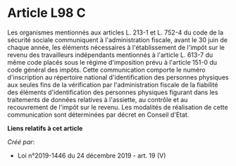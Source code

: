 # Article L98 C

Les organismes mentionnés aux articles L. 213-1 et L. 752-4 du code de la sécurité sociale communiquent à l'administration
fiscale, avant le 30 juin de chaque année, les éléments nécessaires à l'établissement de l'impôt sur le revenu des
travailleurs indépendants mentionnés à l'article L. 613-7 du même code placés sous le régime d'imposition prévu à l'article
151-0 du code général des impôts. Cette communication comporte le numéro d'inscription au répertoire national
d'identification des personnes physiques aux seules fins de la vérification par l'administration fiscale de la fiabilité des
éléments d'identification des personnes physiques figurant dans les traitements de données relatives à l'assiette, au
contrôle et au recouvrement de l'impôt sur le revenu. Les modalités de réalisation de cette communication sont déterminées
par décret en Conseil d'Etat.

**Liens relatifs à cet article**

_Créé par_:

  - Loi n°2019-1446 du 24 décembre 2019 - art. 19 (V)
